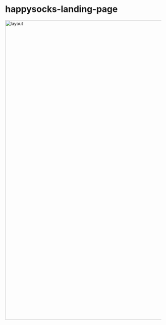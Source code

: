 # happysocks-landing-page

<img width="964" alt="layout" src="https://github.com/maheoffl/happysocks-landing-page/assets/121177974/b3263b6e-b423-4ea9-948f-dc63f22ef73e">
